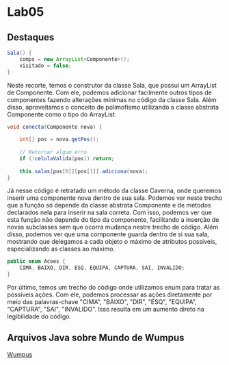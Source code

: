 # Lab05
## Destaques

```java
Sala() {
	comps = new ArrayList<Componente>();
	visitado = false;
}
```
Neste recorte, temos o construtor da classe Sala, que possuí um ArrayList de Componente. Com ele, podemos adicionar facilmente outros tipos de componentes fazendo alterações mínimas no código da classe Sala. Além disso, aproveitamos o conceito de polimofismo utilizando a classe abstrata Componente como o tipo do ArrayList.

```java
void conecta(Componente nova) {
		
	int[] pos = nova.getPos();
	
	// Retornar algum erro
	if (!celulaValida(pos)) return;
	
	this.salas[pos[0]][pos[1]].adiciona(nova);
}
```
Já nesse código é retratado um método da classe Caverna, onde queremos inserir uma componente nova dentro de sua sala. Podemos ver neste trecho que a função só depende da classe abstrata Componente e de métodos declarados nela para inserir na sala correta. Com isso, podemos ver que esta função não depende do tipo da componente, facilitando a inserção de novas subclasses sem que ocorra mudança nestre trecho de código. Além disso, podemos ver que uma componente guarda dentro de si sua sala, mostrando que delegamos a cada objeto o máximo de atributos possíveis, especializando as classes ao máximo.

```java
public enum Acoes {
	CIMA, BAIXO, DIR, ESQ, EQUIPA, CAPTURA, SAI, INVALIDO; 
}
```
Por último, temos um trecho do código onde utilizamos enum para tratar as possíveis ações. Com ele, podemos processar as ações diretamente por meio das palavras-chave "CIMA", "BAIXO", "DIR", "ESQ", "EQUIPA", "CAPTURA", "SAI", "INVALIDO". Isso resulta em um aumento direto na legibilidade do código.

## Arquivos Java sobre Mundo de Wumpus

[Wumpus](src/pt/c40task/l05wumpus)
